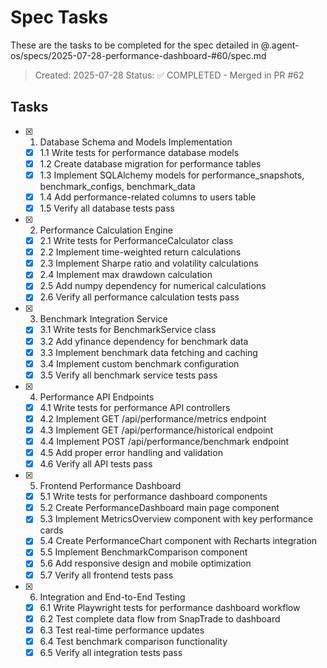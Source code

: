 # Spec Tasks

These are the tasks to be completed for the spec detailed in @.agent-os/specs/2025-07-28-performance-dashboard-#60/spec.md

> Created: 2025-07-28
> Status: ✅ COMPLETED - Merged in PR #62

## Tasks

- [x] 1. Database Schema and Models Implementation
  - [x] 1.1 Write tests for performance database models
  - [x] 1.2 Create database migration for performance tables
  - [x] 1.3 Implement SQLAlchemy models for performance_snapshots, benchmark_configs, benchmark_data
  - [x] 1.4 Add performance-related columns to users table  
  - [x] 1.5 Verify all database tests pass

- [x] 2. Performance Calculation Engine
  - [x] 2.1 Write tests for PerformanceCalculator class
  - [x] 2.2 Implement time-weighted return calculations
  - [x] 2.3 Implement Sharpe ratio and volatility calculations
  - [x] 2.4 Implement max drawdown calculation
  - [x] 2.5 Add numpy dependency for numerical calculations
  - [x] 2.6 Verify all performance calculation tests pass

- [x] 3. Benchmark Integration Service
  - [x] 3.1 Write tests for BenchmarkService class
  - [x] 3.2 Add yfinance dependency for benchmark data
  - [x] 3.3 Implement benchmark data fetching and caching
  - [x] 3.4 Implement custom benchmark configuration
  - [x] 3.5 Verify all benchmark service tests pass

- [x] 4. Performance API Endpoints
  - [x] 4.1 Write tests for performance API controllers
  - [x] 4.2 Implement GET /api/performance/metrics endpoint
  - [x] 4.3 Implement GET /api/performance/historical endpoint
  - [x] 4.4 Implement POST /api/performance/benchmark endpoint
  - [x] 4.5 Add proper error handling and validation
  - [x] 4.6 Verify all API tests pass

- [x] 5. Frontend Performance Dashboard
  - [x] 5.1 Write tests for performance dashboard components
  - [x] 5.2 Create PerformanceDashboard main page component
  - [x] 5.3 Implement MetricsOverview component with key performance cards
  - [x] 5.4 Create PerformanceChart component with Recharts integration
  - [x] 5.5 Implement BenchmarkComparison component
  - [x] 5.6 Add responsive design and mobile optimization
  - [x] 5.7 Verify all frontend tests pass

- [x] 6. Integration and End-to-End Testing
  - [x] 6.1 Write Playwright tests for performance dashboard workflow
  - [x] 6.2 Test complete data flow from SnapTrade to dashboard
  - [x] 6.3 Test real-time performance updates
  - [x] 6.4 Test benchmark comparison functionality
  - [x] 6.5 Verify all integration tests pass